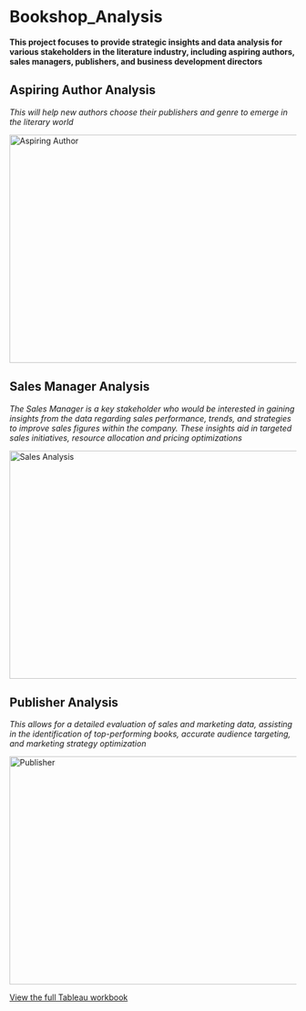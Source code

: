  # Bookshop_Analysis 

**This project focuses to provide strategic insights and data analysis for various stakeholders in the literature industry, including aspiring authors, sales managers, publishers, and business development directors**

## Aspiring Author Analysis
*This will help new authors choose their publishers and genre to emerge in the literary world*

<img width="800"  height="400" alt="Aspiring Author" src="https://github.com/Kurrepoojitha/Bookshop_Analysis/assets/152108402/79c99c96-e7bb-4d28-b842-9f95a8125ddd">


## Sales Manager Analysis
*The Sales Manager is a key stakeholder who would be interested in gaining insights from the data regarding sales performance, trends, and strategies to improve sales figures within the company. These insights aid in targeted sales initiatives, resource allocation and pricing optimizations*

<img width="750"  height="400" alt="Sales Analysis" src="https://github.com/Kurrepoojitha/Bookshop_Analysis/assets/152108402/12f5ad7b-5ca2-4cef-8749-62bae786e488">


## Publisher Analysis
*This allows for a detailed evaluation of sales and marketing data, assisting in the identification of top-performing books, accurate audience targeting, and marketing strategy optimization*

<img width="750"  height="400" alt="Publisher" src="https://github.com/Kurrepoojitha/Bookshop_Analysis/assets/152108402/96851d0a-81a8-4be1-9764-4aaebd503541">


<font color="blue">[View the full Tableau workbook](https://public.tableau.com/views/Bookshop_analysis/Authorswithawards?:language=en-GB&:sid=&:display_count=n&:origin=viz_share_link)</font>



